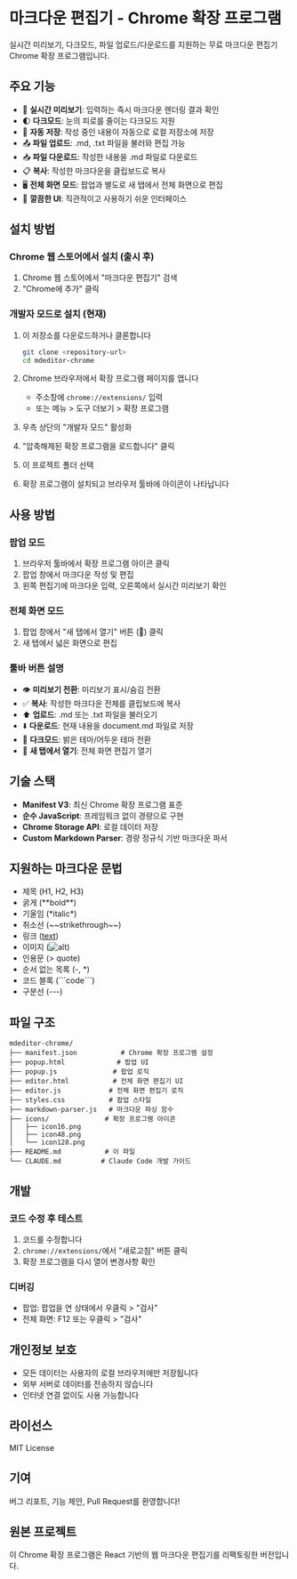 # 마크다운 편집기 - Chrome 확장 프로그램

실시간 미리보기, 다크모드, 파일 업로드/다운로드를 지원하는 무료 마크다운 편집기 Chrome 확장 프로그램입니다.

## 주요 기능

- 📝 **실시간 미리보기**: 입력하는 즉시 마크다운 렌더링 결과 확인
- 🌓 **다크모드**: 눈의 피로를 줄이는 다크모드 지원
- 💾 **자동 저장**: 작성 중인 내용이 자동으로 로컬 저장소에 저장
- 📤 **파일 업로드**: .md, .txt 파일을 불러와 편집 가능
- 📥 **파일 다운로드**: 작성한 내용을 .md 파일로 다운로드
- 📋 **복사**: 작성한 마크다운을 클립보드로 복사
- 🖥️ **전체 화면 모드**: 팝업과 별도로 새 탭에서 전체 화면으로 편집
- 🎨 **깔끔한 UI**: 직관적이고 사용하기 쉬운 인터페이스

## 설치 방법

### Chrome 웹 스토어에서 설치 (출시 후)
1. Chrome 웹 스토어에서 "마크다운 편집기" 검색
2. "Chrome에 추가" 클릭

### 개발자 모드로 설치 (현재)
1. 이 저장소를 다운로드하거나 클론합니다
   ```bash
   git clone <repository-url>
   cd mdeditor-chrome
   ```

2. Chrome 브라우저에서 확장 프로그램 페이지를 엽니다
   - 주소창에 `chrome://extensions/` 입력
   - 또는 메뉴 > 도구 더보기 > 확장 프로그램

3. 우측 상단의 "개발자 모드" 활성화

4. "압축해제된 확장 프로그램을 로드합니다" 클릭

5. 이 프로젝트 폴더 선택

6. 확장 프로그램이 설치되고 브라우저 툴바에 아이콘이 나타납니다

## 사용 방법

### 팝업 모드
1. 브라우저 툴바에서 확장 프로그램 아이콘 클릭
2. 팝업 창에서 마크다운 작성 및 편집
3. 왼쪽 편집기에 마크다운 입력, 오른쪽에서 실시간 미리보기 확인

### 전체 화면 모드
1. 팝업 창에서 "새 탭에서 열기" 버튼 (🔗) 클릭
2. 새 탭에서 넓은 화면으로 편집

### 툴바 버튼 설명
- 👁️ **미리보기 전환**: 미리보기 표시/숨김 전환
- ✅ **복사**: 작성한 마크다운 전체를 클립보드에 복사
- ⬆️ **업로드**: .md 또는 .txt 파일을 불러오기
- ⬇️ **다운로드**: 현재 내용을 document.md 파일로 저장
- 🌙 **다크모드**: 밝은 테마/어두운 테마 전환
- 🔗 **새 탭에서 열기**: 전체 화면 편집기 열기

## 기술 스택

- **Manifest V3**: 최신 Chrome 확장 프로그램 표준
- **순수 JavaScript**: 프레임워크 없이 경량으로 구현
- **Chrome Storage API**: 로컬 데이터 저장
- **Custom Markdown Parser**: 경량 정규식 기반 마크다운 파서

## 지원하는 마크다운 문법

- 제목 (H1, H2, H3)
- 굵게 (\*\*bold\*\*)
- 기울임 (\*italic\*)
- 취소선 (\~\~strikethrough\~\~)
- 링크 ([text](url))
- 이미지 (![alt](url))
- 인용문 (> quote)
- 순서 없는 목록 (-, \*)
- 코드 블록 (\`\`\`code\`\`\`)
- 구분선 (---)

## 파일 구조

```
mdeditor-chrome/
├── manifest.json           # Chrome 확장 프로그램 설정
├── popup.html             # 팝업 UI
├── popup.js              # 팝업 로직
├── editor.html           # 전체 화면 편집기 UI
├── editor.js            # 전체 화면 편집기 로직
├── styles.css           # 팝업 스타일
├── markdown-parser.js   # 마크다운 파싱 함수
├── icons/              # 확장 프로그램 아이콘
│   ├── icon16.png
│   ├── icon48.png
│   └── icon128.png
├── README.md           # 이 파일
└── CLAUDE.md          # Claude Code 개발 가이드
```

## 개발

### 코드 수정 후 테스트
1. 코드를 수정합니다
2. `chrome://extensions/`에서 "새로고침" 버튼 클릭
3. 확장 프로그램을 다시 열어 변경사항 확인

### 디버깅
- 팝업: 팝업을 연 상태에서 우클릭 > "검사"
- 전체 화면: F12 또는 우클릭 > "검사"

## 개인정보 보호

- 모든 데이터는 사용자의 로컬 브라우저에만 저장됩니다
- 외부 서버로 데이터를 전송하지 않습니다
- 인터넷 연결 없이도 사용 가능합니다

## 라이선스

MIT License

## 기여

버그 리포트, 기능 제안, Pull Request를 환영합니다!

## 원본 프로젝트

이 Chrome 확장 프로그램은 React 기반의 웹 마크다운 편집기를 리팩토링한 버전입니다.
